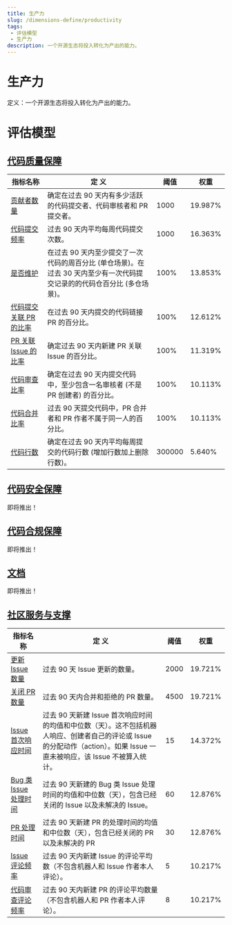 ```yaml
---
title: 生产力
slug: /dimensions-define/productivity
tags:
 - 评估模型
 - 生产力
description: 一个开源生态将投入转化为产出的能力。
---
```


# 生产力

定义：一个开源生态将投入转化为产出的能力。

# 评估模型

## [代码质量保障](./code/code-quality-guarantee.md#code-quality-guarantee)

| 指标名称 | 定 义 | 阈值 | 权重 |
| --- | --- | --- | --- |
| [贡献者数量](./code/code-quality-guarantee.md#contributor-count) | 确定在过去 90 天内有多少活跃的代码提交者、代码审核者和 PR 提交者。 | 1000 | 19.987% |
| [代码提交频率](./code/code-quality-guarantee.md#commit-frequency) | 过去 90 天内平均每周代码提交次数。 | 1000 | 16.363% |
| [是否维护](./code/code-quality-guarantee.md#is-maintained) | 在过去 90 天内至少提交了一次代码的周百分比 (单仓场景)。在过去 30 天内至少有一次代码提交记录的的代码仓百分比 (多仓场景)。 | 100% | 13.853% |
| [代码提交关联 PR 的比率](./code/code-quality-guarantee.md#commit-pr-linked-ratio) | 在过去 90 天内提交的代码链接 PR 的百分比。 | 100% | 12.612% |
| [PR 关联 Issue 的比率](./code/code-quality-guarantee.md#pr-issue-linked-ratio) | 确定过去 90 天内新建 PR 关联 Issue 的百分比。 | 100% | 11.319% |
| [代码审查比率](./code/code-quality-guarantee.md#code-review-ratio) | 确定在过去 90 天内提交代码中，至少包含一名审核者 (不是 PR 创建者) 的百分比。 | 100% | 10.113% |
| [代码合并比率](./code/code-quality-guarantee.md#code-merge-ratio) | 过去 90 天提交代码中，PR 合并者和 PR 作者不属于同一人的百分比。 | 100% | 10.113% |
| [代码行数](./code/code-quality-guarantee.md#lines-of-code-frequency) | 确定在过去 90 天内平均每周提交的代码行数 (增加行数加上删除行数)。 | 300000 | 5.640% |

## [代码安全保障](./code/code-security-guarantee.md#code-security-guarantee)

即将推出！

## [代码合规保障](./code/code-compliance-guarantee.md#code-compliance-guarantee)

即将推出！

## [文档](./content.md#content)

即将推出！

## [社区服务与支撑](./community-service-and-support.md#community-service-and-support)

| 指标名称 | 定 义 | 阈值 | 权重 |
| --- | --- | --- | --- |
| [更新 Issue 数量](./community-service-and-support.md#updated_issues_count) | 过去 90 天 Issue 更新的数量。 | 2000 | 19.721% |
| [关闭 PR 数量](./community-service-and-support.md#close_pr_count) | 过去 90 天内合并和拒绝的 PR 数量。 | 4500 | 19.721% |
| [Issue 首次响应时间](./community-service-and-support.md#issue_first_response) | 过去 90 天新建 Issue 首次响应时间的均值和中位数（天）。这不包括机器人响应、创建者自己的评论或 Issue 的分配动作（action）。如果 Issue 一直未被响应，该 Issue 不被算入统计。 | 15 | 14.372% |
| [Bug 类 Issue 处理时间](./community-service-and-support.md#bug_issue_open_time) | 过去 90 天新建的 Bug 类 Issue 处理时间的均值和中位数（天），包含已经关闭的 Issue 以及未解决的 Issue。 | 60 | 12.876% |
| [PR 处理时间](./community-service-and-support.md#pr_open_time) | 过去 90 天新建 PR 的处理时间的均值和中位数（天），包含已经关闭的 PR 以及未解决的 PR | 30 | 12.876% |
| [Issue 评论频率](./community-service-and-support.md#comment-frequency) | 过去 90 天内新建 Issue 的评论平均数（不包含机器人和 Issue 作者本人评论）。 | 5 | 10.217% |
| [代码审查评论频率](./community-service-and-support.md#code-review-count) | 过去 90 天内新建 PR 的评论平均数量（不包含机器人和 PR 作者本人评论）。 | 8 | 10.217% |
